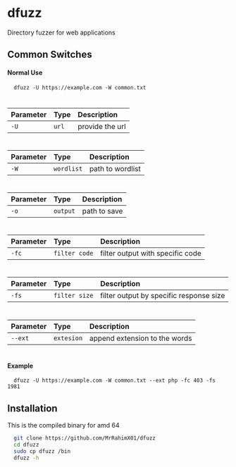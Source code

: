 
# dfuzz

Directory fuzzer for web applications






## Common Switches

#### Normal Use

```http
  dfuzz -U https://example.com -W common.txt
```
#
#

| Parameter | Type     | Description                |
| :-------- | :------- | :------------------------- |
| `-U` | `url` | provide the url |

#

| Parameter | Type     | Description                       |
| :-------- | :------- | :-------------------------------- |
| `-W`      | `wordlist` | path to  wordlist |

#

| Parameter | Type     | Description                       |
| :-------- | :------- | :-------------------------------- |
| `-o`      | `output` | path to save |

#

| Parameter | Type     | Description                       |
| :-------- | :------- | :-------------------------------- |
| `-fc`      | `filter code` | filter output with specific code |

#

| Parameter | Type     | Description                       |
| :-------- | :------- | :-------------------------------- |
| `-fs`      | `filter size` | filter output by specific response size |


#

| Parameter | Type     | Description                       |
| :-------- | :------- | :-------------------------------- |
| `--ext`      | `extesion` | append extension to the words |

#
#### Example

```http
  dfuzz -U https://example.com -W common.txt --ext php -fc 403 -fs 1981

```

## Installation

This is the compiled binary for amd 64

```bash
  git clone https://github.com/MrRahimX01/dfuzz
  cd dfuzz
  sudo cp dfuzz /bin
  dfuzz -h
```
    
